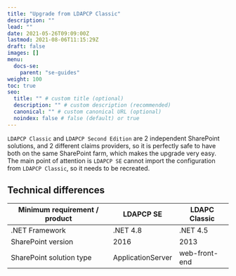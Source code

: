```yaml
---
title: "Upgrade from LDAPCP Classic"
description: ""
lead: ""
date: 2021-05-26T09:09:00Z
lastmod: 2021-08-06T11:15:29Z
draft: false
images: []
menu: 
  docs-se:
    parent: "se-guides"
weight: 100
toc: true
seo:
  title: "" # custom title (optional)
  description: "" # custom description (recommended)
  canonical: "" # custom canonical URL (optional)
  noindex: false # false (default) or true
---
```


`LDAPCP Classic` and `LDAPCP Second Edition` are 2 independent SharePoint solutions, and 2 different claims providers, so it is perfectly safe to have both on the same SharePoint farm, which makes the upgrade very easy.  
The main point of attention is `LDAPCP SE` cannot import the configuration from `LDAPCP Classic`, so it needs to be recreated.

## Technical differences

| Minimum requirement / product | LDAPCP SE | LDAPC Classic |
|--|--|--|
| .NET Framework | .NET 4.8 | .NET 4.5 |
| SharePoint version | 2016 | 2013 |
| SharePoint solution type | ApplicationServer | web-front-end |
